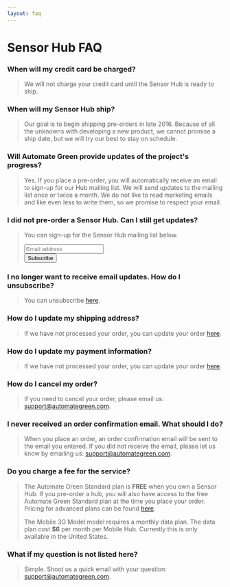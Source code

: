 ```yaml
---
layout: faq
---
```


# Sensor Hub FAQ

### When will my credit card be charged?

> We will not charge your credit card until the Sensor Hub is ready to ship.

### When will my Sensor Hub ship?

> Our goal is to begin shipping pre-orders in late 2016.  Because of all the unknowns with developing a new product, we cannot promise a ship date, but we will try our best to stay on schedule.

### Will Automate Green provide updates of the project's progress?

> Yes.  If you place a pre-order, you will automatically receive an email to sign-up for our Hub mailing list.  We will send updates to the mailing list once or twice a month.  We do not like to read marketing emails and like even less to write them, so we promise to respect your email.

### I did not pre-order a Sensor Hub.  Can I still get updates?

<blockquote>
  <p>You can sign-up for the Sensor Hub mailing list below.</p>
  <div id="mc_embed_signup">
  <form action="//automategreen.us11.list-manage.com/subscribe/post?u=86aecb89f996d4fc9e90b636b&amp;id=97e60647d5" method="post" id="mc-embedded-subscribe-form" name="mc-embedded-subscribe-form" class="validate" target="_blank" novalidate>
      <div id="mc_embed_signup_scroll">
  <div class="mc-field-group">
    <input type="email" value="" name="EMAIL" class="required email radius" id="mce-EMAIL" placeholder="Email address">
  </div>
  <div class="mc-field-group input-group" style="display:none">
      <ul><li><input type="checkbox" value="1" name="group[13561][1]" id="mce-group[13561]-13561-0"><label for="mce-group[13561]-13561-0">General Updates</label></li>
  <li><input type="checkbox" value="2" name="group[13561][2]" id="mce-group[13561]-13561-1" checked><label for="mce-group[13561]-13561-1">Sensor Hub Updates</label></li>
  </ul>
  </div>
    <div id="mce-responses" class="clear">
      <div class="response" id="mce-error-response" style="display:none"></div>
      <div class="response" id="mce-success-response" style="display:none"></div>
    </div>
      <div style="position: absolute; left: -5000px;" aria-hidden="true"><input type="text" name="b_86aecb89f996d4fc9e90b636b_97e60647d5" tabindex="-1" value=""></div>
      <div class="clear"><input type="submit" value="Subscribe" name="subscribe" id="mc-embedded-subscribe" class="button secondary radius small"></div>
      </div>
  </form>
  </div>
</blockquote>


### I no longer want to receive email updates.  How do I unsubscribe?

> You can unsubscribe <a href="http://automategreen.us11.list-manage.com/unsubscribe?u=86aecb89f996d4fc9e90b636b&id=97e60647d5" target="_blank">here</a>.

### How do I update my shipping address?

> If we have not processed your order, you can update your order [here](/sensorhub/orders/).

### How do I update my payment information?

> If we have not processed your order, you can update your order [here](/sensorhub/orders/).

### How do I cancel my order?

> If you need to cancel your order, please email us: [support@automategreen.com](mailto:support@automategreen.com).

### I never received an order confirmation email.  What should I do?

> When you place an order, an order confirmation email will be sent to the email you entered.  If you did not receive the email, please let us know by emailing us: [support@automategreen.com](mailto:support@automategreen.com).

### Do you charge a fee for the service?

> The Automate Green Standard plan is **FREE** when you own a Sensor Hub. If you pre-order a hub, you will also have access to the free Automate Green Standard plan at the time you place your order.  Pricing for advanced plans can be found [here](/signup/).
> 
> The Mobile 3G Model model requires a monthly data plan. The data plan cost **$6** per month per Mobile Hub. Currently this is only available in the United States.

### What if my question is not listed here?

> Simple.  Shoot us a quick email with your question: [support@automategreen.com](mailto:support@automategreen.com).